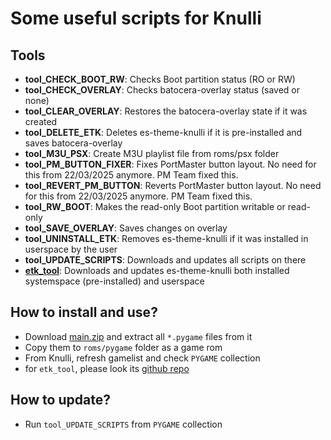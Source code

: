 # Some useful scripts for Knulli 
## Tools
- **tool_CHECK_BOOT_RW**: Checks Boot partition status (RO or RW)
- **tool_CHECK_OVERLAY**: Checks batocera-overlay status (saved or none)
- **tool_CLEAR_OVERLAY**: Restores the batocera-overlay state if it was created
- **tool_DELETE_ETK**: Deletes es-theme-knulli if it is pre-installed and saves batocera-overlay
- **tool_M3U_PSX**: Create M3U playlist file from roms/psx folder
- **tool_PM_BUTTON_FIXER**: Fixes PortMaster button layout. No need for this from 22/03/2025 anymore. PM Team fixed this.
- **tool_REVERT_PM_BUTTON**: Reverts PortMaster button layout. No need for this from 22/03/2025 anymore. PM Team fixed this.
- **tool_RW_BOOT**: Makes the read-only Boot partition writable or read-only
- **tool_SAVE_OVERLAY**: Saves changes on overlay
- **tool_UNINSTALL_ETK**: Removes es-theme-knulli if it was installed in userspace by the user
- **tool_UPDATE_SCRIPTS**: Downloads and updates all scripts on there
- **[etk_tool](https://github.com/symbuzzer/etk_tool/releases/latest/download/etk_tool.pygame)**: Downloads and updates es-theme-knulli both installed systemspace (pre-installed) and userspace

## How to install and use?
- Download [main.zip](https://github.com/symbuzzer/knulli_tools/archive/refs/heads/main.zip) and extract all ```*.pygame``` files from it
- Copy them to ```roms/pygame``` folder as a game rom
- From Knulli, refresh gamelist and check ```PYGAME``` collection
- for ```etk_tool```, please look its [github repo](https://github.com/symbuzzer/etk_tool)

## How to update?
- Run ```tool_UPDATE_SCRIPTS``` from ```PYGAME``` collection
